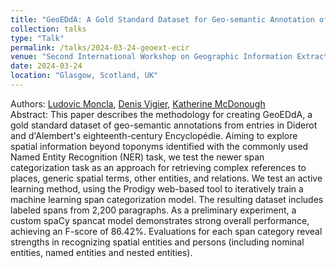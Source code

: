 ```yaml
---
title: "GeoEDdA: A Gold Standard Dataset for Geo-semantic Annotation of Diderot & d’Alembert’s Encyclopédie"
collection: talks
type: "Talk"
permalink: /talks/2024-03-24-geoext-ecir
venue: "Second International Workshop on Geographic Information Extraction from Texts (GeoExT)"
date: 2024-03-24
location: "Glasgow, Scotland, UK"
---
```


Authors: [Ludovic Moncla](https://ludovicmoncla.github.io), [Denis Vigier](http://www.icar.cnrs.fr/membre/dvigier/), [Katherine McDonough](https://www.lancaster.ac.uk/history/about/people/katherine-mcdonough)
<br/>
Abstract: This paper describes the methodology for creating GeoEDdA, a gold standard dataset of geo-semantic annotations from entries in Diderot and d'Alembert's eighteenth-century Encyclopédie. 
Aiming to explore spatial information beyond toponyms identified with the commonly used Named Entity Recognition (NER) task, we test the newer span categorization task as an approach for retrieving complex references to places, generic spatial terms, other entities, and relations. 
We test an active learning method, using the Prodigy web-based tool to iteratively train a machine learning span categorization model. The resulting dataset includes labeled spans from 2,200 paragraphs.
As a preliminary experiment, a custom spaCy spancat model demonstrates strong overall performance, achieving an F-score of 86.42%. Evaluations for each span category reveal strengths in recognizing spatial entities and persons (including nominal entities, named entities and nested entities). 
